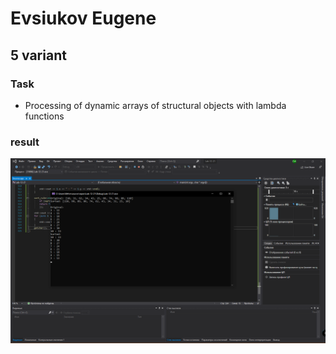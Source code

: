 # Evsiukov Eugene

## 5 variant

### Task

* Processing of dynamic arrays of structural objects with lambda functions

### result

![result](Lab-12-21/12.png)
